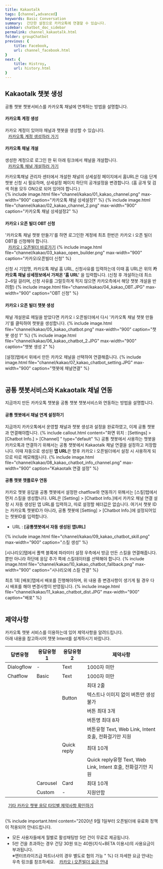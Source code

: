 ```yaml
---
title: Kakaotalk
tags: [channel,advanced]
keywords: Basic Conversation
summary:  간단한 설정으로 카카오톡에 연결할 수 있습니다.
sidebar: chatbot_doc_sidebar
permalink: channel_kakaotalk.html
folder: groupChatbot
previous: {
    title: Facebook,
    url: channel_facebook.html
}
next: {
    title: Histroy,
    url: history.html
}
---
```


## Kakaotalk 챗봇 생성
공통 챗봇 챗봇서비스를 카카오톡 채널에 연계하는 방법을 설명합니다. 
<br/>

#### 카카오톡 계정 생성
카카오 계정이 있어야 채널과 챗봇을 생성할 수 있습니다.
<br/>
<span style="color:#2c3238;"><i class="fa fa-external-link-square" aria-hidden="true" style="margin:0px 5px"></i>[카카오톡 계정 생성하러 가기](https://accounts.kakao.com/weblogin/create_account?continue=https://accounts.kakao.com)</span>
<br/>

#### 카카오톡 채널 개설
생성한 계정으로 로그인 한 뒤 아래 링크에서 채널을 개설합니다.<br/>
<span style="color:#2c3238;"><i class="fa fa-external-link-square" aria-hidden="true" style="margin:0px 5px"></i>[카카오톡 채널 개설하러 가기](https://center-pf.kakao.com/create)</span>
<br/>

카카오톡채널 관리자 센터에서 개설한 채널의 상세설정 페이지에서 홈URL은 다음 단계 챗봇 신청 시 필요하며,
상세설정 페이지 하단의 공개설정을 변경합니다. (홈 공개 및 검색 허용 모두 ON으로 되어 있어야 합니다.)
<br/>
{% include image.html file="channel/kakao/01_kakao_channel.png" max-width="900" caption="카카오톡 채널 상세설정1" %} 
{% include image.html file="channel/kakao/02_kakao_channel_2.png" max-width="900" caption="카카오톡 채널 상세설정2" %} 
<br/>

#### 카카오 i 오픈 빌더 OBT 신청
'카카오톡 채널 챗봇 만들기'를 하면 로그인한 계정에 최초 한번은 카카오 i 오픈 빌더 OBT를 신청해야 합니다.<br/>
<span style="color:#2c3238;"><i class="fa fa-external-link-square" aria-hidden="true" style="margin:0px 5px"></i>[카카오 i 오픈빌더 바로가기](https://i.kakao.com/)</span>
{% include image.html file="channel/kakao/03_kakao_open_builder.png" max-width="900" caption="카카오i오픈빌더 신청" %}  

신청 시 기업명, 카카오톡 채널 홈 URL, 신청사유를 입력하는데 이때 홈 URL은 위의 **카카오톡 채널 상세정보에서 가져온 '홈 URL'** 을 입력합니다.
(신청 후 개설하는데 최소 2~6일 걸리며, 신청 사유를 그럴듯하게 적지 않으면 카카오측에서 해당 챗봇 개설을 반려함)
{% include image.html file="channel/kakao/04_kakao_OBT.JPG" max-width="900" caption="OBT 신청" %} 
<br/>


#### 카카오 i 오픈 빌더 챗봇 생성
채널 개설완료 메일을 받았다면 카카오 i 오픈빌더에서 다시 '카카오톡 채널 챗봇 만들기'를 클릭하여 챗봇을 생성합니다.
{% include image.html file="channel/kakao/05_kakao_chatbot.png" max-width="900" caption="챗봇 생성 1" %} 
{% include image.html file="channel/kakao/06_kakao_chatbot_2.JPG" max-width="900" caption="챗봇 생성 2" %} 
<br/>

[설정]탭에서 위에서 만든 카카오 채널을 선택하여 연결해줍니다.
{% include image.html file="channel/kakao/07_kakao_chatbot_setting.JPG" max-width="900" caption="챗봇에 채널연결" %} 
<br/>
<br/>

## 공통 챗봇서비스와 Kakaotalk 채널 연동
지금까지 만든 카카오톡 챗봇을 공통 챗봇 챗봇서비스와 연동하는 방법을 설명합니다. 

#### 공통 챗봇에서 채널 연계 설정하기
지금까지 카카오톡에서 운영할 채널과 챗봇 생성과 설정을 완료하였고, 이제 공통 챗봇과 연결해야합니다.
{% include callout.html content="화면 위치 : [Settings] > [Chatbot Info.] > [Channel] " type="default" %}
공통 챗봇에서 사용하는 챗봇을 카카오톡과 연결하기 위해서는 공통 챗봇에서 Kakaotalk 채널 연결을 설정하고 저장합니다. 
이때 자동으로 생성된 **앱 URL**은 향후 카카오 i 오픈빌더에서 설정 시 사용하게 되므로 따로 메모해둡니다.
{% include image.html file="channel/kakao/08_kakao_chatbot_info_channel.png" max-width="900" caption="Kakaotalk 연결 설정" %}
<br/>

#### 공통 챗봇 챗플로우 연동
카카오 챗봇 응답을 공통 챗봇에서 설정한 chatflow와 연동하기 위해서는 [스킬]탭에서 먼저 스킬을 생성합니다. URL은 [Setting] > [Chatbot Info.]에서 카카오 채널 연결 설정 시 자동 생성된 앱 URL를 입력하고, 따로 설정할 헤더값은 없습니다. 여기서 챗봇 ID는 카카오톡 챗봇ID가 아니라, 공통 챗봇에 [Setting] > [Chatbot Info.]에 설정되어있는 챗봇ID를 입력합니다.
 - URL : **[공통챗봇에서 자동 생성된 앱URL]**

{% include image.html file="channel/kakao/09_kakao_chatbot_skill.png" max-width="900" caption="스킬 생성" %} 
<br/>

[시나리오]탭에서 폴백 블록에 파라미터 설정 우측에서 방금 만든 스킬을 연결해줍니다. 뿐만 아니라 하단에 응답 추가 쪽에 스킬데이터를 선택해야 합니다.
{% include image.html file="channel/kakao/10_kakao_chatbot_fallback.png" max-width="900" caption="시나리오에 스킬 연결" %} 
<br/>

최초 1회 [배포]탭에서 배포를 진행해야하며, 위 내용 중 변경사항이 생기게 될 경우 다시 배포를 해야 변경사항이 반영됩니다. 
{% include image.html file="channel/kakao/11_kakao_chatbot_dist.JPG" max-width="900" caption="배포" %} 
<br/>
<br/>

## 제약사항
카카오톡 챗봇 서비스를 이용하는데 있어 제약사항을 알려드립니다.<br/>
아래 내용을 참고하시어 챗봇 Intent를 설계하시기 바랍니다.

| 답변유형 | 응답유형1 | 응답유형2 | 제약사항 |
|--------|--------|--------|--------|
| Dialogflow | - | Text | 1000자 미만 |
| Chatflow | Basic | Text | 1000자 미만 |
|  |  |  | 최대 2줄 |
|  |  | Button | 텍스트나 이미지 없이 버튼만 생성 불가 |
|  |  |  | 버튼 최대 3개 |
|  |  |  | 버튼명 최대 8자 |
|  |  |  | 버튼유형 Text, Web Link, Intent 호출, 전화걸기만 지원 |
|  |  | Quick reply | 최대 10개 |
|  |  |  | Quick reply유형 Text, Web Link, Intent 호출, 전화걸기만 지원 |
|  | Carousel | Card | 최대 10개 |
|  | Custom | - | 지원안함 |

<span style="color:#2c3238;"><i class="fa fa-external-link-square" aria-hidden="true" style="margin:0px 5px"></i>[기타 카카오 챗봇 응답 타입별 제약사항 확인하기](https://i.kakao.com/docs/skill-response-format#skillpayload)</span>
<br/>
<br/>

{% include important.html content="2020년 9월 1일부터 오픈빌더에 유료화 정책이 적용되어 안내드립니다.<br/>
- 모든 사용자들에게 월별로 활성채팅방 5만 건이 무료로 제공됩니다.<br/>
- 5만 건을 초과하는 경우 건당 30원 또는 40원(지식+BETA 이용시)의 사용요금이 부과됩니다.<br/>
※엔터프라이즈급 파트너사의 경우 별도로 협의 가능 " %}
더 자세한 요금 안내는 우측 링크를 참조하세요.
<span style="color:#2c3238;"><i class="fa fa-external-link-square" aria-hidden="true" style="margin:0px 5px"></i>
[카카오 i 오픈빌더 요금 안내](https://i.kakao.com/login/pricing)</span>